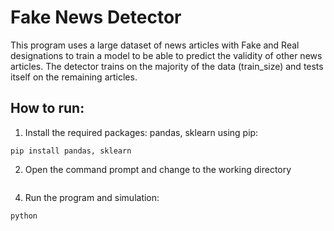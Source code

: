# Fake News Detector
This program uses a large dataset of news articles with Fake and Real designations to train a model to be able to predict the validity of other news articles. The detector trains on the majority of the data (train_size) and tests itself on the remaining articles. 

## How to run:
1. Install the required packages: pandas, sklearn using pip:
```
pip install pandas, sklearn
```
2. Open the command prompt and change to the working directory
```

```
4.  Run the program and simulation:
```
python 
```
